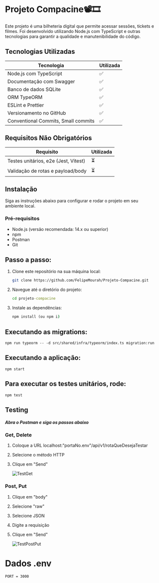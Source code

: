 # Projeto Compacine📽️🎞️

Este projeto é uma bilheteria digital que permite acessar sessões, tickets e filmes. Foi desenvolvido utilizando Node.js com TypeScript e outras tecnologias para garantir a qualidade e manutenibilidade do código.

## Tecnologias Utilizadas

| Tecnologia                          | Utilizada |
| ----------------------------------- | --------- |
| Node.js com TypeScript              | ✅        |
| Documentação com Swagger            | ✅        |
| Banco de dados SQLite               | ✅        |
| ORM TypeORM                         | ✅        |
| ESLint e Prettier                   | ✅        |
| Versionamento no GitHub             | ✅        |
| Conventional Commits, Small commits | ✅        |

## Requisitos Não Obrigatórios

| Requisito                            | Utilizada |
| ------------------------------------ | --------- |
| Testes unitários, e2e (Jest, Vitest) | ⏳        |
| Validação de rotas e payload/body    | ⏳        |

## Instalação

Siga as instruções abaixo para configurar e rodar o projeto em seu ambiente local.

### Pré-requisitos

- Node.js (versão recomendada: 14.x ou superior)
- npm
- Postman
- Git

## Passo a passo:

1. Clone este repositório na sua máquina local:
   ```bash
   git clone https://github.com/FelipeMourah/Projeto-Compacine.git
   ```
2. Navegue até o diretório do projeto:
   ```cmd
   cd projeto-compacine
   ```
3. Instale as dependências:
   ```cmd
   npm install (ou npm i)
   ```

## Executando as migrations:

    npm run typeorm -- -d src/shared/infra/typeorm/index.ts migration:run

## Executando a aplicação:

    npm start

## Para executar os testes unitários, rode:

    npm test

## Testing

##### Abra o Postman e siga os passos abaixo

### Get, Delete

1. Coloque a URL localhost:"portaNo.env"/api/v1/rotaQueDesejaTestar
2. Selecione o método HTTP
3. Clique em "Send"

   ![TestGet](https://i.imgur.com/kn2y0hP.png)

### Post, Put

1. Clique em "body"
2. Selecione "raw"
3. Selecione JSON
4. Digite a requisição
5. Clique em "Send"

   ![TestPostPut](https://i.imgur.com/f3LOJEr.png)

# Dados .env

    PORT = 3000
